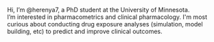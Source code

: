 Hi, I’m @herenya7, a PhD student at the University of Minnesota.  
I’m interested in pharmacometrics and clinical pharmacology. I'm most curious about conducting drug exposure analyses (simulation, model building, etc) to predict and improve clinical outcomes.  
